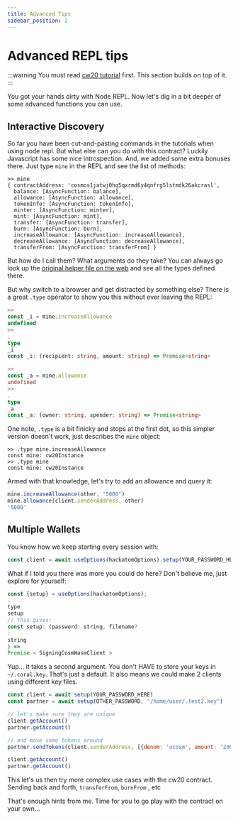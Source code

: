 ```yaml
---
title: Advanced Tips
sidebar_position: 2
---
```


# Advanced REPL tips

:::warning
You must read [cw20 tutorial](cw20/cw20-base-tutorial.md) first. This section builds on top of it.
:::

You got your hands dirty with Node REPL. Now let's dig in a bit deeper of some advanced functions you can use.

## Interactive Discovery

So far you have been cut-and-pasting commands in the tutorials when using node repl. But what else can you do with this
contract? Luckily Javascript has some nice introspection. And, we added some extra bonuses there. Just type
`mine` in the REPL and see the list of methods:

```
>> mine
{ contractAddress: 'cosmos1jatwj0hq5qxrmd6y4qnfrg5lstmdk26akcrasl',
  balance: [AsyncFunction: balance],
  allowance: [AsyncFunction: allowance],
  tokenInfo: [AsyncFunction: tokenInfo],
  minter: [AsyncFunction: minter],
  mint: [AsyncFunction: mint],
  transfer: [AsyncFunction: transfer],
  burn: [AsyncFunction: burn],
  increaseAllowance: [AsyncFunction: increaseAllowance],
  decreaseAllowance: [AsyncFunction: decreaseAllowance],
  transferFrom: [AsyncFunction: transferFrom] }
```

But how do I call them? What arguments do they take? You can always go look up the
[original helper file on the web](https://github.com/CosmWasm/cosmwasm-plus/blob/master/contracts/cw20-base/helpers.ts#L151-L167)
and see all the types defined there.

But why switch to a browser and get distracted by something else? There is a great `.type` operator to show you this
without ever leaving the REPL:

```ts
>>
const _i = mine.increaseAllowance
undefined
>>
.
type
_i
const _i: (recipient: string, amount: string) => Promise<string>

>>
const _a = mine.allowance
undefined
>>
.
type
_a
const _a: (owner: string, spender: string) => Promise<string>
```

One note, `.type` is a bit finicky and stops at the first dot, so this simpler version doesn't work, just describes
the `mine` object:

```
>> .type mine.increaseAllowance
const mine: cw20Instance
>> .type mine
const mine: cw20Instance
```

Armed with that knowledge, let's try to add an allowance and query it:

```js
mine.increaseAllowance(other, "5000")
mine.allowance(client.senderAddress, other)
'5000'
```

## Multiple Wallets

You know how we keep starting every session with:

```js
const client = await useOptions(hackatomOptions).setup(YOUR_PASSWORD_HERE);
```

What if I told you there was more you could do here? Don't believe me, just explore for yourself:

```js
const {setup} = useOptions(hackatomOptions);
.
type
setup
// this gives:
const setup: (password: string, filename?
:
string
) =>
Promise < SigningCosmWasmClient >
```

Yup... it takes a second argument. You don't HAVE to store your keys in `~/.coral.key`. That's just a default. It also
means we could make 2 clients using different key files.

```js
const client = await setup(YOUR_PASSWORD_HERE)
const partner = await setup(OTHER_PASSWORD, "/home/user/.test2.key")

// let's make sure they are unique
client.getAccount()
partner.getAccount()

// and move some tokens around
partner.sendTokens(client.senderAddress, [{denom: 'ucosm', amount: '200000'}])

client.getAccount()
partner.getAccount()
```

This let's us then try more complex use cases with the cw20 contract. Sending back and forth, `transferFrom`, `burnFrom`
, etc

That's enough hints from me. Time for you to go play with the contract on your own...
